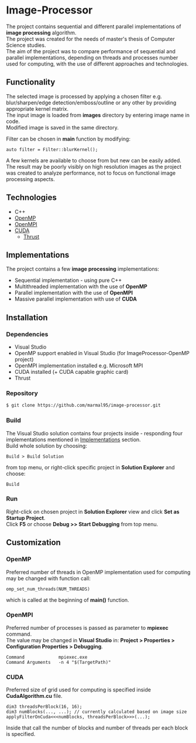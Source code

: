 # Image-Processor 

The project contains sequential and different parallel implementations of **image processing** algorithm.<br />
The project was created for the needs of master's thesis of Computer Science studies.<br/>
The aim of the project was to compare performance of sequential and parallel implementations, depending on threads and processes number used for computing, with the use of different approaches and technologies.

## Functionality 
The selected image is processed by applying a chosen filter e.g. blur/sharpen/edge detection/emboss/outline or any other by providing appropriate kernel matrix.<br>
The input image is loaded from **images** directory by entering image name in code.<br>
Modified image is saved in the same directory.

Filter can be chosen in **main** function by modifying:
```
auto filter = Filter::blurKernel();
```

A few kernels are available to choose from but new can be easily added.
The result may be poorly visibly on high resolution images as the project was created to analyze performance, not to focus on functional image processing aspects.

## Technologies

* C++
* [OpenMP](https://en.wikipedia.org/wiki/OpenMP)
* [OpenMPI](https://en.wikipedia.org/wiki/Open_MPI)
* [CUDA](https://en.wikipedia.org/wiki/CUDA)
    * [Thrust](https://github.com/NVIDIA/thrust)

## Implementations

The project contains a few **image processing** implementations:
* Sequential implementation - using pure C++
* Multithreaded implementation with the use of **OpenMP**
* Parallel implementation with the use of **OpenMPI**
* Massive parallel implementation with use of **CUDA**

## Installation

### Dependencies
* Visual Studio
* OpenMP support enabled in Visual Studio (for ImageProcessor-OpenMP project)
* OpenMPI implementation installed e.g. Microsoft MPI
* CUDA installed (+ CUDA capable graphic card)
* Thrust

### Repository

```sh
$ git clone https://github.com/marmal95/image-processor.git
```

### Build

The Visual Studio solution contains four projects inside - responding four implementations mentioned in [Implementations](#Implementations) section.
<br/>
Build whole solution by choosing:
```
Build > Build Solution
```
from top menu, or right-click specific project in **Solution Explorer** and choose:
```
Build
```

### Run
Right-click on chosen project in **Solution Explorer** view and click **Set as Startup Project**.<br/>
Click **F5** or choose **Debug >> Start Debugging** from top menu. 


## Customization

### OpenMP

Preferred number of threads in OpenMP implementation used for computing may be changed with function call:
```
omp_set_num_threads(NUM_THREADS)
```
which is called at the beginning of **main()** function.


### OpenMPI

Preferred number of processes is passed as parameter to **mpiexec** command.<br>
The value may be changed in **Visual Studio** in: **Project > Properties > Configuration Properties > Debugging**.<br>
```
Command             mpiexec.exe
Command Arguments   -n 4 "$(TargetPath)"
```


### CUDA

Preferred size of grid used for computing is specified inside **CudaAlgorithm.cu** file.<br>
```
dim3 threadsPerBlock(16, 16);
dim3 numBlocks(..., ...); // currently calculated based on image size
applyFilterOnCuda<<<numBlocks, threadsPerBlock>>>(...);
```
Inside that call the number of blocks and number of threads per each block is specified.
